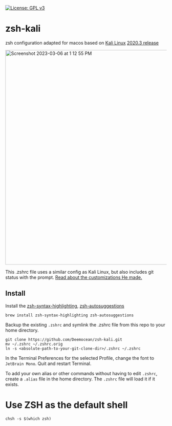[![License: GPL v3](https://img.shields.io/badge/License-GPLv3-blue.svg)](https://www.gnu.org/licenses/gpl-3.0)

# zsh-kali
zsh configuration adapted for macos based on [Kali Linux](https://kali.org) [2020.3 release](https://www.kali.org/news/kali-2020-3-release/)

<img width="670" alt="Screenshot 2023-03-06 at 1 12 55 PM" src="https://user-images.githubusercontent.com/39002684/223195389-7af66517-f8e6-4918-8470-13ca027e85ca.png">


This .zshrc file uses a similar config as Kali Linux, but also includes git status with the prompt. [Read about the customizations He made.](https://statropy.com/blog/kali-linux-zsh-for-macos/)

## Install

Install the [zsh-syntax-highlighting](https://github.com/zsh-users/zsh-syntax-highlighting), [zsh-autosuggestions](https://github.com/zsh-users/zsh-autosuggestions)

```
brew install zsh-syntax-highlighting zsh-autosuggestions
```

Backup the existing `.zshrc` and symlink the .zshrc file from this repo to your home directory.

```
git clone https://github.com/Deemocean/zsh-kali.git
mv ~/.zshrc ~/.zshrc.orig
ln -s <absolute-path-to-your-git-clone-dir>/.zshrc ~/.zshrc
```

In the Terminal Preferences for the selected Profile, change the font to `JetBrain Mono`. Quit and restart Terminal.

To add your own alias or other commands without having to edit `.zshrc`, create a `.alias` file in the home directory. The `.zshrc` file will load it if it exists.


# Use ZSH as the default shell

```
chsh -s $(which zsh)
```
